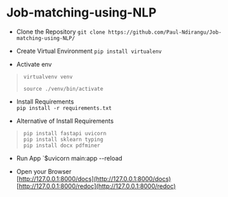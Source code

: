 # Job-matching-using-NLP

* Clone the Repository
`git clone https://github.com/Paul-Ndirangu/Job-matching-using-NLP/`

* Create Virtual Environment
`pip install virtualenv`

* Activate env
> `virtualvenv venv`
> 
> `source ./venv/bin/activate`

* Install Requirements<br/>
`pip install -r requirements.txt`

* Alternative of Install Requirements<br/>
>   `pip install fastapi uvicorn`<br/>
>   `pip install sklearn typing`<br/>
>   `pip install docx pdfminer`<br/>

* Run App
`$uvicorn main:app --reload

* Open your Browser<br/>
  [http://127.0.0.1:8000/docs](http://127.0.0.1:8000/docs)<br/>
  [http://127.0.0.1:8000/redoc](http://127.0.0.1:8000/redoc) 
